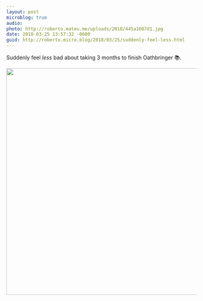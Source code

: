 ```yaml
---
layout: post
microblog: true
audio: 
photo: http://roberto.mateu.me/uploads/2018/445a1667d1.jpg
date: 2018-03-25 13:57:32 -0600
guid: http://roberto.micro.blog/2018/03/25/suddenly-feel-less.html
---
```

Suddenly feel _less_ bad about taking 3 months to finish Oathbringer 📚. 

<img src="http://roberto.mateu.me/uploads/2018/445a1667d1.jpg" width="600" height="600" />
